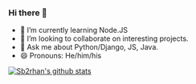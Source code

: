 ### Hi there 👋

- 🌱 I’m currently learning Node.JS
- 👯 I’m looking to collaborate on interesting projects.
- 💬 Ask me about Python/Django, JS, Java.
- 😄 Pronouns: He/him/his
<!--
**sb2rhan/sb2rhan** is a ✨ _special_ ✨ repository because its `README.md` (this file) appears on your GitHub profile.

Here are some ideas to get you started:

- 🔭 I’m currently working on ...
- 🤔 I’m looking for help with ...
- 📫 How to reach me: ...
- ⚡ Fun fact: ...
-->

[![Sb2rhan's github stats](https://github-readme-stats.vercel.app/api?username=sb2rhan)](https://github.com/anuraghazra/github-readme-stats)
